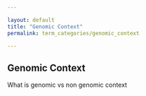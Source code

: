```yaml
---

layout: default
title: "Genomic Context"
permalink: term_categories/genomic_context

---
```


## Genomic Context

What is genomic vs non genomic context